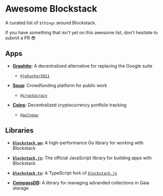 # Awesome Blockstack

A curated list of `$things` around Blockstack.

If you have something that isn't yet on this awesome list, don't hesitate to submit a PR :sunglasses:


## Apps

* **[Graphite](https://github.com/Graphite-Docs/graphite):** A decentralized alternative for replacing the Google suite
  * [`@jehunter5811`](https://github.com/jehunter5811)

* **[Souq](https://github.com/cryptocracy/souq):** Crowdfunding platform for public work
  * [`@cryptocracy`](https://github.com/cryptocracy)

* **[Coins](https://coinsapp.co):** Decentralized cryptocurrency portfolio tracking
  * [`@aulneau`](https://github.com/aulneau)


## Libraries

* **[`blockstack.go`](https://github.com/jackzampolin/blockstack.go):** A high-performance Go library for working with Blockstack

* **[`blockstack.js`](https://github.com/blockstack/blockstack.js):** The official JavaScript library for building apps with Blockstack

* **[`blockstack.ts`](https://github.com/ntzwrk/blockstack.ts):** A TypeScript fork of [`blockstack.js`](https//github.com/blockstack/blockstack.js)

* **[CompassDB](https://github.com/eder-ai/compassdb):** A library for managing advanded collections in Gaia storage
